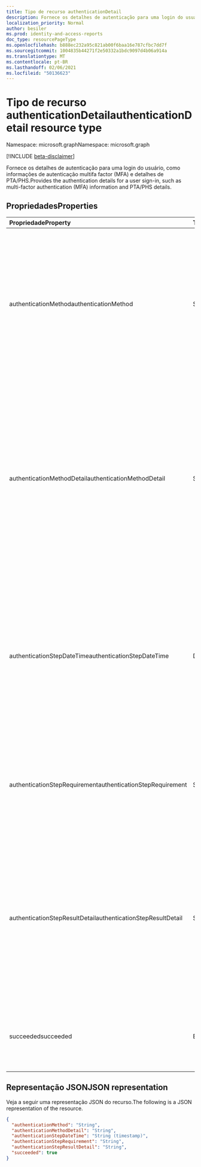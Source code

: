 ```yaml
---
title: Tipo de recurso authenticationDetail
description: Fornece os detalhes de autenticação para uma login do usuário, como informações de autenticação multifatória (MFA) e detalhes de PTA/PHS.
localization_priority: Normal
author: besiler
ms.prod: identity-and-access-reports
doc_type: resourcePageType
ms.openlocfilehash: b888ec232a95c821ab00f6baa16e787cfbc7dd7f
ms.sourcegitcommit: 1004835b44271f2e50332a1bdc9097d4b06a914a
ms.translationtype: MT
ms.contentlocale: pt-BR
ms.lasthandoff: 02/06/2021
ms.locfileid: "50136623"
---
```

# <a name="authenticationdetail-resource-type"></a><span data-ttu-id="c2b28-103">Tipo de recurso authenticationDetail</span><span class="sxs-lookup"><span data-stu-id="c2b28-103">authenticationDetail resource type</span></span>

<span data-ttu-id="c2b28-104">Namespace: microsoft.graph</span><span class="sxs-lookup"><span data-stu-id="c2b28-104">Namespace: microsoft.graph</span></span>

[!INCLUDE [beta-disclaimer](../../includes/beta-disclaimer.md)]

<span data-ttu-id="c2b28-105">Fornece os detalhes de autenticação para uma login do usuário, como informações de autenticação multifa factor (MFA) e detalhes de PTA/PHS.</span><span class="sxs-lookup"><span data-stu-id="c2b28-105">Provides the authentication details for a user sign-in, such as multi-factor authentication (MFA) information and PTA/PHS details.</span></span>

## <a name="properties"></a><span data-ttu-id="c2b28-106">Propriedades</span><span class="sxs-lookup"><span data-stu-id="c2b28-106">Properties</span></span>

| <span data-ttu-id="c2b28-107">Propriedade</span><span class="sxs-lookup"><span data-stu-id="c2b28-107">Property</span></span>                       | <span data-ttu-id="c2b28-108">Tipo</span><span class="sxs-lookup"><span data-stu-id="c2b28-108">Type</span></span>           | <span data-ttu-id="c2b28-109">Descrição</span><span class="sxs-lookup"><span data-stu-id="c2b28-109">Description</span></span>                                                                                                                                                                                                              |
|:-------------------------------|:---------------|:-------------------------------------------------------------------------------------------------------------------------------------------------------------------------------------------------------------------------|
| <span data-ttu-id="c2b28-110">authenticationMethod</span><span class="sxs-lookup"><span data-stu-id="c2b28-110">authenticationMethod</span></span>           | <span data-ttu-id="c2b28-111">String</span><span class="sxs-lookup"><span data-stu-id="c2b28-111">String</span></span>         | <span data-ttu-id="c2b28-112">O tipo de método de autenticação usado para executar essa etapa de autenticação.</span><span class="sxs-lookup"><span data-stu-id="c2b28-112">The type of authentication method used to perform this step of authentication.</span></span> <span data-ttu-id="c2b28-113">Valores possíveis: `Password` , , , , `SMS` `Voice` `Authenticator App` `Software OATH token` `Satisfied by token` .</span><span class="sxs-lookup"><span data-stu-id="c2b28-113">Possible values: `Password`, `SMS`, `Voice`, `Authenticator App`, `Software OATH token`, `Satisfied by token`.</span></span>                            |
| <span data-ttu-id="c2b28-114">authenticationMethodDetail</span><span class="sxs-lookup"><span data-stu-id="c2b28-114">authenticationMethodDetail</span></span>     | <span data-ttu-id="c2b28-115">String</span><span class="sxs-lookup"><span data-stu-id="c2b28-115">String</span></span>         | <span data-ttu-id="c2b28-116">Detalhes sobre o método de autenticação usado para executar essa etapa de autenticação.</span><span class="sxs-lookup"><span data-stu-id="c2b28-116">Details about the authentication method used to perform this authentication step.</span></span> <span data-ttu-id="c2b28-117">Por exemplo, número de telefone (para SMS e voz), nome do dispositivo (para aplicativo Autenticador) e fonte de senha (por exemplo, nuvem, AD FS, PTA, PHS).</span><span class="sxs-lookup"><span data-stu-id="c2b28-117">For example, phone number (for SMS and voice), device name (for Authenticator app), and password source (e.g. cloud, AD FS, PTA, PHS).</span></span> |
| <span data-ttu-id="c2b28-118">authenticationStepDateTime</span><span class="sxs-lookup"><span data-stu-id="c2b28-118">authenticationStepDateTime</span></span>     | <span data-ttu-id="c2b28-119">DateTimeOffset</span><span class="sxs-lookup"><span data-stu-id="c2b28-119">DateTimeOffset</span></span> | <span data-ttu-id="c2b28-120">Representa informações de data e hora usando o formato ISO 8601 e está sempre no horário UTC.</span><span class="sxs-lookup"><span data-stu-id="c2b28-120">Represents date and time information using ISO 8601 format and is always in UTC time.</span></span> <span data-ttu-id="c2b28-121">Por exemplo, meia-noite em UTC no dia 1º de janeiro de 2014 teria esta aparência: `'2014-01-01T00:00:00Z'`.</span><span class="sxs-lookup"><span data-stu-id="c2b28-121">For example, midnight UTC on Jan 1, 2014 would look like this: `'2014-01-01T00:00:00Z'`.</span></span>                                           |
| <span data-ttu-id="c2b28-122">authenticationStepRequirement</span><span class="sxs-lookup"><span data-stu-id="c2b28-122">authenticationStepRequirement</span></span>  | <span data-ttu-id="c2b28-123">String</span><span class="sxs-lookup"><span data-stu-id="c2b28-123">String</span></span>         | <span data-ttu-id="c2b28-124">A etapa de autenticação que isso atendia.</span><span class="sxs-lookup"><span data-stu-id="c2b28-124">The step of authentication that this satisfied.</span></span> <span data-ttu-id="c2b28-125">Por exemplo, autenticação principal ou autenticação multifa factor.</span><span class="sxs-lookup"><span data-stu-id="c2b28-125">For example, primary authentication, or multi-factor authentication.</span></span>                                                                                                     |
| <span data-ttu-id="c2b28-126">authenticationStepResultDetail</span><span class="sxs-lookup"><span data-stu-id="c2b28-126">authenticationStepResultDetail</span></span> | <span data-ttu-id="c2b28-127">String</span><span class="sxs-lookup"><span data-stu-id="c2b28-127">String</span></span>         | <span data-ttu-id="c2b28-128">Detalhes sobre por que a etapa foi bem-sucedida ou falhou.</span><span class="sxs-lookup"><span data-stu-id="c2b28-128">Details about why the step succeeded or failed.</span></span> <span data-ttu-id="c2b28-129">Por exemplo, o usuário está bloqueado, o código de fraude inserido, nenhuma entrada de telefone - tempo exemplado, telefone inacessível ou declaração em token.</span><span class="sxs-lookup"><span data-stu-id="c2b28-129">For examples, user is blocked, fraud code entered, no phone input - timed out, phone unreachable, or claim in token.</span></span>                                                     |
| <span data-ttu-id="c2b28-130">succeeded</span><span class="sxs-lookup"><span data-stu-id="c2b28-130">succeeded</span></span>                      | <span data-ttu-id="c2b28-131">Boolean</span><span class="sxs-lookup"><span data-stu-id="c2b28-131">Boolean</span></span>        | <span data-ttu-id="c2b28-132">Indica o status da etapa de autenticação.</span><span class="sxs-lookup"><span data-stu-id="c2b28-132">Indicates the status of the authentication step.</span></span> <span data-ttu-id="c2b28-133">Valores possíveis: `succeeded` , `failed` .</span><span class="sxs-lookup"><span data-stu-id="c2b28-133">Possible values: `succeeded`, `failed`.</span></span>                                                                                                                                 |

## <a name="json-representation"></a><span data-ttu-id="c2b28-134">Representação JSON</span><span class="sxs-lookup"><span data-stu-id="c2b28-134">JSON representation</span></span>

<span data-ttu-id="c2b28-135">Veja a seguir uma representação JSON do recurso.</span><span class="sxs-lookup"><span data-stu-id="c2b28-135">The following is a JSON representation of the resource.</span></span>

<!-- {
  "blockType": "resource",
  "optionalProperties": [

  ],
  "@odata.type": "microsoft.graph.authenticationDetail",
  "baseType": null
}-->

```json
{
  "authenticationMethod": "String",
  "authenticationMethodDetail": "String",
  "authenticationStepDateTime": "String (timestamp)",
  "authenticationStepRequirement": "String",
  "authenticationStepResultDetail": "String",
  "succeeded": true
}
```

<!-- uuid: 16cd6b66-4b1a-43a1-adaf-3a886856ed98
2019-02-04 14:57:30 UTC -->
<!-- {
  "type": "#page.annotation",
  "description": "authenticationDetail resource",
  "keywords": "",
  "section": "documentation",
  "tocPath": ""
}-->

